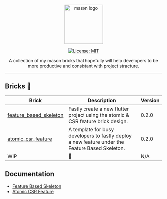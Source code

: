 <p align="center">
<img src="https://raw.githubusercontent.com/felangel/mason/master/assets/mason_full.png" height="125" alt="mason logo" />
</p>

<p align="center">
<a href="https://opensource.org/licenses/MIT"><img src="https://img.shields.io/badge/license-MIT-purple.svg" alt="License: MIT"></a>
</p>

<p align="center">
A collection of my mason bricks that hopefully will help developers to be more productive and consistant with project stracture. 
</p>

---

## Bricks 🧱

| Brick                                                                | Description                                                                                                                   | Version |
| -------------------------------------------------------------------- | ----------------------------------------------------------------------------------------------------------------------------- | ------- |
| [feature_based_skeleton](https://brickhub.dev/bricks/feature_based_skeleton)                     | Fastly create a new flutter project using the atomic & CSR feature brick design.      | 0.2.0   |
| [atomic_csr_feature](brickhub.dev/bricks/atomic_csr_feature)     | A template for busy developers to fastly deploy a new feature under the Feature Based Skeleton.                                         | 0.2.0   |
| WIP                                                   | 📐                                                                                                               | N/A     |



## Documentation

- [Feature Based Skeleton](https://github.com/realitymolder/mason_bricks/tree/main/bricks/feature_based_skeleton)
- [Atomic CSR Feature](https://github.com/realitymolder/mason_bricks/tree/main/bricks/atomic_csr_feature)



